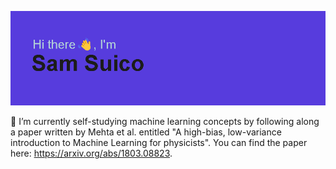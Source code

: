 ![Header](https://github.com/hydroforth/hydroforth/blob/main/banner.png?raw=true)

🌱 I’m currently self-studying machine learning concepts by following along a paper written by Mehta et al. entitled "A high-bias, low-variance introduction to Machine Learning for physicists". You can find the paper here: https://arxiv.org/abs/1803.08823.

<!-- ![Hydroforth's GitHub stats](https://github-readme-stats.vercel.app/api?username=hydroforth&show_icons=true&theme=transparent) -->

<!--
**Hydroforth/Hydroforth** is a ✨ _special_ ✨ repository because its `README.md` (this file) appears on your GitHub profile.

Here are some ideas to get you started:

- 🔭 I’m currently working on ...
- 🌱 I’m currently learning ...
- 👯 I’m looking to collaborate on ...
- 🤔 I’m looking for help with ...
- 💬 Ask me about ...
- 📫 How to reach me: ...
- 😄 Pronouns: ...
- ⚡ Fun fact: ...
-->
